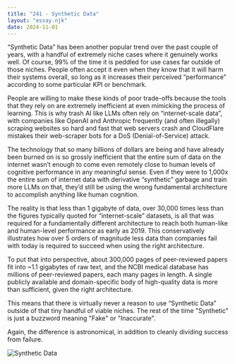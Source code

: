 ```yaml
---
title: "241 - Synthetic Data"
layout: "essay.njk"
date: 2024-11-01
---
```


“Synthetic Data” has been another popular trend over the past couple of years, with a handful of extremely niche cases where it genuinely works well. Of course, 99% of the time it is peddled for use cases far outside of those niches. People often accept it even when they know that it will harm their systems overall, so long as it increases their perceived “performance” according to some particular KPI or benchmark. 

People are willing to make these kinds of poor trade-offs because the tools that they rely on are extremely inefficient at even mimicking the process of learning. This is why trash AI like LLMs often rely on “internet-scale data”, with companies like OpenAI and Anthropic frequently (and often illegally) scraping websites so hard and fast that web servers crash and CloudFlare mistakes their web-scraper bots for a DoS (Denial-of-Service) attack. 

The technology that so many billions of dollars are being and have already been burned on is so grossly inefficient that the entire sum of data on the internet wasn’t enough to come even remotely close to human levels of cognitive performance in any meaningful sense. Even if they were to 1,000x the entire sum of internet data with derivative “synthetic” garbage and train more LLMs on that, they’d still be using the wrong fundamental architecture to accomplish anything like human cognition.

The reality is that less than 1 gigabyte of data, over 30,000 times less than the figures typically quoted for “internet-scale” datasets, is all that was required for a fundamentally different architecture to reach both human-like and human-level performance as early as 2019. This conservatively illustrates how over 5 orders of magnitude less data than companies fail with today is required to succeed when using the right architecture.

To put that into perspective, about 300,000 pages of peer-reviewed papers fit into ~1.1 gigabytes of raw text, and the NCBI medical database has millions of peer-reviewed papers, each many pages in length. A single publicly available and domain-specific body of high-quality data is more than sufficient, given the right architecture. 

This means that there is virtually never a reason to use “Synthetic Data” outside of that tiny handful of viable niches. The rest of the time "Synthetic" is just a buzzword meaning "Fake" or "Inaccurate".

Again, the difference is astronomical, in addition to cleanly dividing success from failure.

![Synthetic Data](https://media.licdn.com/dms/image/v2/D5622AQGf0MNSFTJJng/feedshare-shrink_800/feedshare-shrink_800/0/1729661298512?e=1736985600&v=beta&t=Ub9WR5YKY0bAc4jWwZxP6mFgLmaR7bcqi4i3dfuyf1o)
